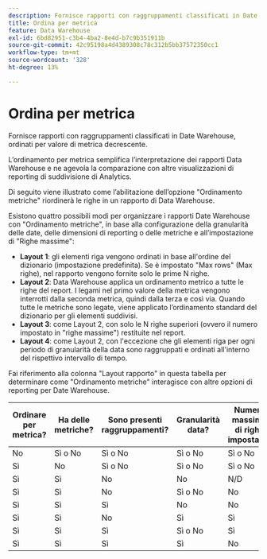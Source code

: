 ```yaml
---
description: Fornisce rapporti con raggruppamenti classificati in Date Warehouse, ordinati per valore di metrica decrescente.
title: Ordina per metrica
feature: Data Warehouse
exl-id: 6bd82951-c3b4-4ba2-8e4d-b7c9b351911b
source-git-commit: 42c95198a4d4389308c78c312b5bb37572350cc1
workflow-type: tm+mt
source-wordcount: '328'
ht-degree: 13%

---
```


# Ordina per metrica

Fornisce rapporti con raggruppamenti classificati in Date Warehouse, ordinati per valore di metrica decrescente.

L’ordinamento per metrica semplifica l’interpretazione dei rapporti Data Warehouse e ne agevola la comparazione con altre visualizzazioni di reporting di suddivisione di Analytics.

Di seguito viene illustrato come l’abilitazione dell’opzione &quot;Ordinamento metriche&quot; riordinerà le righe in un rapporto di Data Warehouse.

Esistono quattro possibili modi per organizzare i rapporti Date Warehouse con &quot;Ordinamento metriche&quot;, in base alla configurazione della granularità delle date, delle dimensioni di reporting o delle metriche e all’impostazione di &quot;Righe massime&quot;:

* **Layout 1**: gli elementi riga vengono ordinati in base all&#39;ordine del dizionario (impostazione predefinita). Se è impostato &quot;Max rows&quot; (Max righe), nel rapporto vengono fornite solo le prime N righe.
* **Layout 2**: Data Warehouse applica un ordinamento metrico a tutte le righe del report. I legami nel primo valore della metrica vengono interrotti dalla seconda metrica, quindi dalla terza e così via. Quando tutte le metriche sono legate, viene applicato l’ordinamento standard del dizionario per gli elementi suddivisi.
* **Layout 3**: come Layout 2, con solo le N righe superiori (ovvero il numero impostato in &quot;righe massime&quot;) restituite nel report.
* **Layout 4**: come Layout 2, con l&#39;eccezione che gli elementi riga per ogni periodo di granularità della data sono raggruppati e ordinati all&#39;interno del rispettivo intervallo di tempo.

Fai riferimento alla colonna &quot;Layout rapporto&quot; in questa tabella per determinare come &quot;Ordinamento metriche&quot; interagisce con altre opzioni di reporting per Date Warehouse.

| Ordinare per metrica? | Ha delle metriche? | Sono presenti raggruppamenti? | Granularità data? | Numero massimo di righe impostate? | Layout rapporto |
|---|---|---|---|---|---|
| No | Sì o No | Sì o No | Sì o No | Sì o No | 1 |
| Sì | No | Sì o No | Sì o No | Sì o No | 1 |
| Sì | Sì | No | No | N/D | 1 |
| Sì | Sì | No | Sì o No | No | 1 |
| Sì | Sì | Sì | No | No | 2 |
| Sì | Sì | No | Sì | Sì | 3 |
| Sì | Sì | Sì | Sì o No | Sì | 3 |
| Sì | Sì | Sì | Sì | No | 4 |
